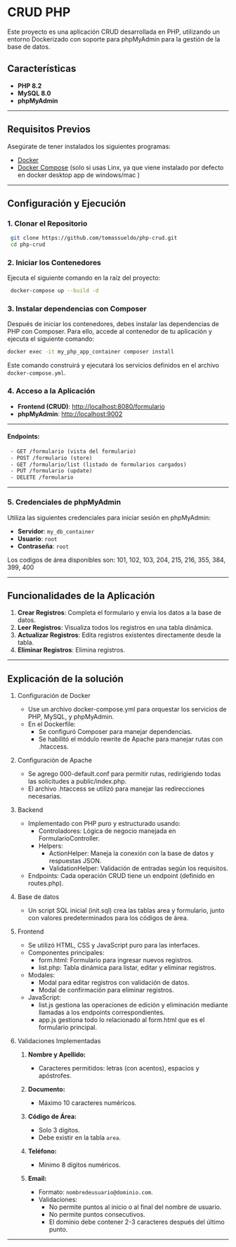 # CRUD PHP

Este proyecto es una aplicación CRUD desarrollada en PHP, utilizando un entorno Dockerizado con soporte para phpMyAdmin
para la gestión de la base de datos.

## Características

- **PHP 8.2**
- **MySQL 8.0**
- **phpMyAdmin**

---

## Requisitos Previos

Asegúrate de tener instalados los siguientes programas:

- [Docker](https://docs.docker.com/get-docker/)
- [Docker Compose](https://docs.docker.com/compose/install/) (solo si usas Linx, ya que viene instalado por defecto en
  docker desktop app de windows/mac )

---

## Configuración y Ejecución

### 1. Clonar el Repositorio

```bash
 git clone https://github.com/tomassueldo/php-crud.git
 cd php-crud
```

### 2. Iniciar los Contenedores

Ejecuta el siguiente comando en la raíz del proyecto:

```bash
 docker-compose up --build -d
```

### 3. Instalar dependencias con Composer

Después de iniciar los contenedores, debes instalar las dependencias de PHP con Composer. Para ello, accede al
contenedor de tu aplicación y ejecuta el siguiente comando:

```bash
docker exec -it my_php_app_container composer install
```

Este comando construirá y ejecutará los servicios definidos en el archivo `docker-compose.yml`.

### 4. Acceso a la Aplicación

- **Frontend (CRUD)**: [http://localhost:8080/formulario](http://localhost:8080/formulario)
- **phpMyAdmin**: [http://localhost:9002](http://localhost:9002)

----

#### Endpoints:

```diff
 - GET /formulario (vista del formulario)
 - POST /formulario (store)
 - GET /formulario/list (listado de formularios cargados)
 - PUT /formulario (update)
 - DELETE /formulario
```
---
### 5. Credenciales de phpMyAdmin

Utiliza las siguientes credenciales para iniciar sesión en phpMyAdmin:

- **Servidor**: `my_db_container`
- **Usuario**: `root`
- **Contraseña**: `root`

Los codigos de área disponibles son: 101, 102, 103, 204, 215, 216, 355, 384, 399, 400


---

## Funcionalidades de la Aplicación

1. **Crear Registros**: Completa el formulario y envía los datos a la base de datos.
2. **Leer Registros**: Visualiza todos los registros en una tabla dinámica.
3. **Actualizar Registros**: Edita registros existentes directamente desde la tabla.
4. **Eliminar Registros**: Elimina registros.

---

## Explicación de la solución


1. Configuración de Docker
   - Use un archivo docker-compose.yml para orquestar los servicios de PHP, MySQL, y phpMyAdmin.
   - En el Dockerfile:
      - Se configuró Composer para manejar dependencias.
      - Se habilitó el módulo rewrite de Apache para manejar rutas con .htaccess.
2. Configuración de Apache
   - Se agrego 000-default.conf para permitir rutas, redirigiendo todas las solicitudes a public/index.php.
   - El archivo .htaccess se utilizó para manejar las redirecciones necesarias.
3. Backend
   - Implementado con PHP puro y estructurado usando:
      - Controladores: Lógica de negocio manejada en FormularioController.
      - Helpers:
         - ActionHelper: Maneja la conexión con la base de datos y respuestas JSON.
         - ValidationHelper: Validación de entradas según los requisitos.
   - Endpoints: Cada operación CRUD tiene un endpoint (definido en routes.php).
4. Base de datos
   - Un script SQL inicial (init.sql) crea las tablas area y formulario, junto con valores predeterminados para los códigos de área.
5. Frontend
   - Se utilizó HTML, CSS y JavaScript puro para las interfaces.
   - Componentes principales:
      - form.html: Formulario para ingresar nuevos registros.
      - list.php: Tabla dinámica para listar, editar y eliminar registros.
   - Modales:
      - Modal para editar registros con validación de datos.
      - Modal de confirmación para eliminar registros.
   - JavaScript:
      - list.js gestiona las operaciones de edición y eliminación mediante llamadas a los endpoints correspondientes.      
      - app.js gestiona todo lo relacionado al form.html que es el formulario principal.
6. Validaciones Implementadas

   1. **Nombre y Apellido:**
      - Caracteres permitidos: letras (con acentos), espacios y apóstrofes.

   2. **Documento:**
      - Máximo 10 caracteres numéricos.

   3. **Código de Área:**
      - Solo 3 dígitos.
      - Debe existir en la tabla `area`.

   4. **Teléfono:**
      - Mínimo 8 dígitos numéricos.

   5. **Email:**
      - Formato: `nombredeusuario@dominio.com`.
      - Validaciones:
         - No permite puntos al inicio o al final del nombre de usuario.
         - No permite puntos consecutivos.
         - El dominio debe contener 2-3 caracteres después del último punto.

---

```

